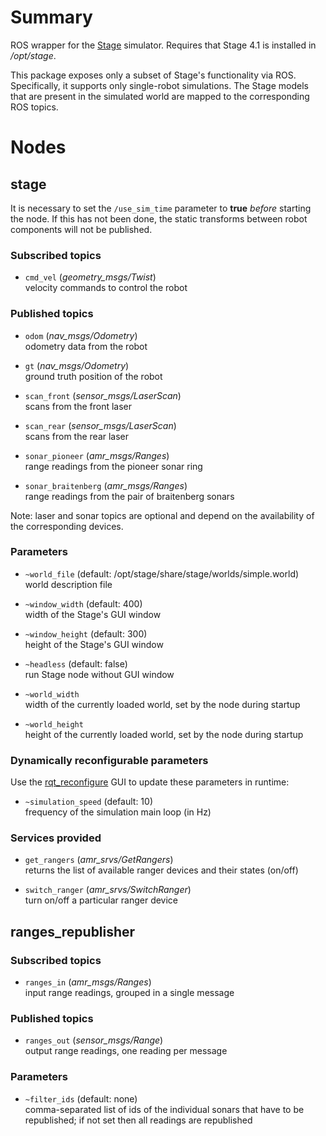 Summary
=======

ROS wrapper for the [Stage][] simulator. Requires that Stage 4.1 is installed in
*/opt/stage*.

This package exposes only a subset of Stage's functionality via ROS.
Specifically, it supports only single-robot simulations. The Stage models that
are present in the simulated world are mapped to the corresponding ROS topics.

Nodes
=====

stage
-----

It is necessary to set the `/use_sim_time` parameter to __true__  *before*
starting the node. If this has not been done, the static transforms between
robot components will not be published.

### Subscribed topics

* `cmd_vel` (*geometry_msgs/Twist*)  
  velocity commands to control the robot

### Published topics

* `odom` (*nav_msgs/Odometry*)  
  odometry data from the robot

* `gt` (*nav_msgs/Odometry*)  
  ground truth position of the robot

* `scan_front` (*sensor_msgs/LaserScan*)  
  scans from the front laser

* `scan_rear` (*sensor_msgs/LaserScan*)  
  scans from the rear laser

* `sonar_pioneer` (*amr_msgs/Ranges*)  
  range readings from the pioneer sonar ring

* `sonar_braitenberg` (*amr_msgs/Ranges*)  
  range readings from the pair of braitenberg sonars

Note: laser and sonar topics are optional and depend on the availability of the
corresponding devices.

### Parameters

* `~world_file` (default: /opt/stage/share/stage/worlds/simple.world)  
  world description file

* `~window_width` (default: 400)  
  width of the Stage's GUI window

* `~window_height` (default: 300)  
  height of the Stage's GUI window

* `~headless` (default: false)  
  run Stage node without GUI window

* `~world_width`  
  width of the currently loaded world, set by the node during startup

* `~world_height`  
  height of the currently loaded world, set by the node during startup

### Dynamically reconfigurable parameters

Use the [rqt_reconfigure][] GUI to update these parameters in runtime:

* `~simulation_speed` (default: 10)  
  frequency of the simulation main loop (in Hz)

### Services provided

* `get_rangers` (*amr_srvs/GetRangers*)  
  returns the list of available ranger devices and their states (on/off)

* `switch_ranger` (*amr_srvs/SwitchRanger*)  
  turn on/off a particular ranger device

ranges_republisher
------------------

### Subscribed topics

* `ranges_in` (*amr_msgs/Ranges*)  
  input range readings, grouped in a single message

### Published topics

* `ranges_out` (*sensor_msgs/Range*)  
  output range readings, one reading per message

### Parameters

* `~filter_ids` (default: none)  
  comma-separated list of ids of the individual sonars that have to be
  republished; if not set then all readings are republished

[Stage]: http://playerstage.sourceforge.net/index.php?src=stage
[rqt_reconfigure]: http://ros.org/wiki/rqt_reconfigure
